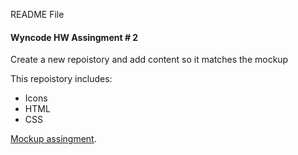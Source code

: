README File

#### Wyncode HW Assingment # 2 
Create a new repoistory and add content so it matches the mockup

This repoistory includes:
* Icons
* HTML
* CSS

 [Mockup assingment](http://dmm-static.herokuapp.com/yahoo_ye.jpg).

